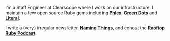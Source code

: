 I’m a Staff Engineer at Clearscope where I work on our infrastructure. I maintain a few open source Ruby gems including **[Phlex](https://phlex.fun)**, **[Green Dots](https://github.com/joeldrapper/green_dots)** and **[Literal](https://github.com/joeldrapper/literal)**.

I write a (very) irregular newsletter, **[Naming Things](https://www.namingthings.org)**, and cohost the **[Rooftop Ruby Podcast](https://www.rooftopruby.com)**.
